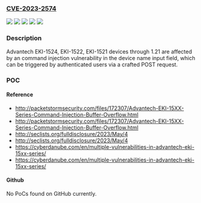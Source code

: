 ### [CVE-2023-2574](https://cve.mitre.org/cgi-bin/cvename.cgi?name=CVE-2023-2574)
![](https://img.shields.io/static/v1?label=Product&message=EKI-1521&color=blue)
![](https://img.shields.io/static/v1?label=Product&message=EKI-1522&color=blue)
![](https://img.shields.io/static/v1?label=Product&message=EKI-1524&color=blue)
![](https://img.shields.io/static/v1?label=Version&message=0%3C%3D%201.21%20&color=brighgreen)
![](https://img.shields.io/static/v1?label=Vulnerability&message=CWE-78%20Improper%20Neutralization%20of%20Special%20Elements%20used%20in%20an%20OS%20Command%20('OS%20Command%20Injection')&color=brighgreen)

### Description

Advantech EKI-1524, EKI-1522, EKI-1521 devices through 1.21 are affected by an command injection vulnerability in the device name input field, which can be triggered by authenticated users via a crafted POST request.

### POC

#### Reference
- http://packetstormsecurity.com/files/172307/Advantech-EKI-15XX-Series-Command-Injection-Buffer-Overflow.html
- http://packetstormsecurity.com/files/172307/Advantech-EKI-15XX-Series-Command-Injection-Buffer-Overflow.html
- http://seclists.org/fulldisclosure/2023/May/4
- http://seclists.org/fulldisclosure/2023/May/4
- https://cyberdanube.com/en/multiple-vulnerabilities-in-advantech-eki-15xx-series/
- https://cyberdanube.com/en/multiple-vulnerabilities-in-advantech-eki-15xx-series/

#### Github
No PoCs found on GitHub currently.

